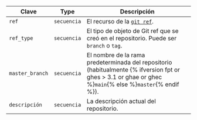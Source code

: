 | Clave           | Type        | Descripción                                                                                                                                               |
| --------------- | ----------- | --------------------------------------------------------------------------------------------------------------------------------------------------------- |
| `ref`           | `secuencia` | El recurso de la [`git ref`](/rest/reference/git#get-a-reference).                                                                                        |
| `ref_type`      | `secuencia` | El tipo de objeto de Git ref que se creó en el repositorio. Puede ser `branch` o `tag`.                                                                   |
| `master_branch` | `secuencia` | El nombre de la rama predeterminada del repositorio (habitualmente {% ifversion fpt or ghes > 3.1 or ghae or ghec %}`main`{% else %}`master`{% endif %}). |
| `descripción`   | `secuencia` | La descripción actual del repositorio.                                                                                                                    |

